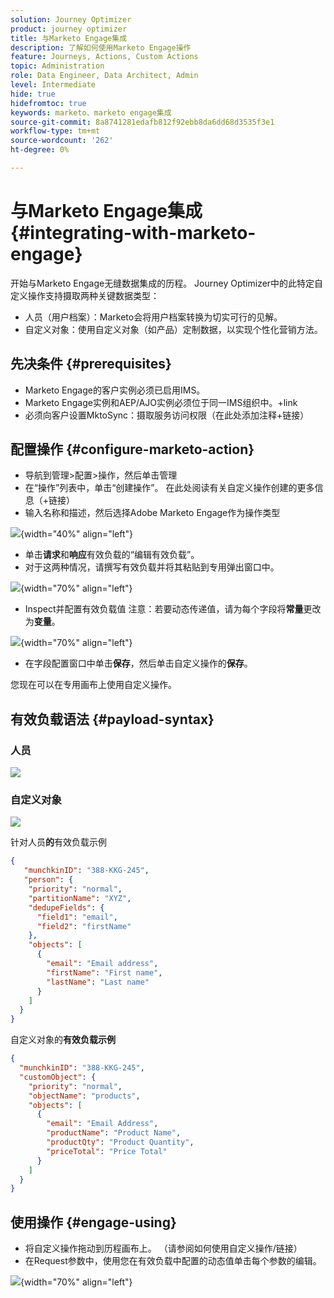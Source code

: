 ```yaml
---
solution: Journey Optimizer
product: journey optimizer
title: 与Marketo Engage集成
description: 了解如何使用Marketo Engage操作
feature: Journeys, Actions, Custom Actions
topic: Administration
role: Data Engineer, Data Architect, Admin
level: Intermediate
hide: true
hidefromtoc: true
keywords: marketo、marketo engage集成
source-git-commit: 8a8741281edafb812f92ebb8da6dd68d3535f3e1
workflow-type: tm+mt
source-wordcount: '262'
ht-degree: 0%

---
```



# 与Marketo Engage集成 {#integrating-with-marketo-engage}

开始与Marketo Engage无缝数据集成的历程。 Journey Optimizer中的此特定自定义操作支持摄取两种关键数据类型：

* 人员（用户档案）：Marketo会将用户档案转换为切实可行的见解。
* 自定义对象：使用自定义对象（如产品）定制数据，以实现个性化营销方法。

## 先决条件 {#prerequisites}

* Marketo Engage的客户实例必须已启用IMS。
* Marketo Engage实例和AEP/AJO实例必须位于同一IMS组织中。+link
* 必须向客户设置MktoSync：摄取服务访问权限（在此处添加注释+链接）

## 配置操作 {#configure-marketo-action}

* 导航到管理>配置>操作，然后单击管理
* 在“操作”列表中，单击“创建操作”。 在此处阅读有关自定义操作创建的更多信息（+链接）
* 输入名称和描述，然后选择Adobe Marketo Engage作为操作类型

![](assets/engage-customaction-creation.png){width="40%" align="left"}

* 单击&#x200B;**请求**&#x200B;和&#x200B;**响应**&#x200B;有效负载的“编辑有效负载”。
* 对于这两种情况，请撰写有效负载并将其粘贴到专用弹出窗口中。

![](assets/engage-customaction-payload.png){width="70%" align="left"}

* Inspect并配置有效负载值
注意：若要动态传递值，请为每个字段将**常量**&#x200B;更改为&#x200B;**变量**。

![](assets/engage-customaction-payload-fields.png){width="70%" align="left"}

* 在字段配置窗口中单击&#x200B;**保存**，然后单击自定义操作的&#x200B;**保存**。

您现在可以在专用画布上使用自定义操作。


## 有效负载语法 {#payload-syntax}

### 人员

![](assets/payload-person.png)

### 自定义对象

![](assets/payload-customobject.png)


针对人员&#x200B;**的**&#x200B;有效负载示例

```json
{
   "munchkinID": "388-KKG-245",  
   "person": {
    "priority": "normal",
    "partitionName": "XYZ",
    "dedupeFields": {
      "field1": "email",
      "field2": "firstName"
    },
    "objects": [
      {
        "email": "Email address",
        "firstName": "First name",
        "lastName": "Last name"
      }
    ]
  }
}
```

自定义对象的&#x200B;**有效负载示例**

```json
{
  "munchkinID": "388-KKG-245", 
  "customObject": {
    "priority": "normal",
    "objectName": "products",
    "objects": [
      {
        "email": "Email Address",
        "productName": "Product Name",
        "productQty": "Product Quantity",
        "priceTotal": "Price Total"
      }
    ]
  }
}
```


## 使用操作 {#engage-using}

* 将自定义操作拖动到历程画布上。 （请参阅如何使用自定义操作/链接）
* 在Request参数中，使用您在有效负载中配置的动态值单击每个参数的编辑。

![](assets/engage-use-canvas.png){width="70%" align="left"}

